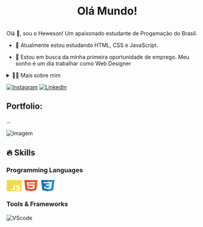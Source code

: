 <!--título-->
<div id="user-content-toc">
  <ul align="center">
    <summary><h1 style="display: inline-block">Olá Mundo!</h1></summary>
</div>

<!-- Presentation -->
<p>
Olá 👋, sou o Heweson! Um apaixonado estudante de Progamação do Brasil.

- 🌱 Atualmente estou estudando HTML, CSS e JavaScript. 
  
- 🔭 Estou em busca da minha primeira oportunidade de emprego. Meu sonho é um dia trabalhar como Web Designer
</p>


<!-- Menu suspenso -->
<details>
  <summary>👨‍💻 Mais sobre mim</summary>
  - 💬Tenho 27 anos, atualmente moro no Brasil. Ainda não tenho experiência na área de TI mas tenho algumas habilidades importantes como criatividade, comunicação, marketing, capacidade analítica, gestão de comunidades e mídias sociais.

  - ⚡Gosto de ler, seja um bom livro, mangá ou quadrinhos, além de assistir filmes, séries e jogar! Acredito que nossos interesses pessoais contribuem para uma percepção mais apurada das coisas e para a resolução de problemas. \o/
</details>

<!-- Links -->
[![Instagram](https://img.shields.io/badge/Instagram-E4405F?style=for-the-badge&logo=instagram&logoColor=white)](https://www.instagram.com/hewesonn/)
[![LinkedIn](https://img.shields.io/badge/LinkedIn-0077B5?style=for-the-badge&logo=linkedin&logoColor=white)](https://www.linkedin.com/in/heweson-thalys-803175269/)


<!-- Portfolio -->
## Portfolio:
...

<!-- GIF -->
<p align="left">
  <img align="center" src="https://github.com/VariableBee/VariableBee/assets/77739311/4e9f41af-6b57-49a7-b15a-74322e96b4d7" alt="Imagem">
</p>

## 🔥 Skills
<!-- Skills: Linguagens de Programação -->
  <div style="flex-basis: 48%;">
    <h3>Programming Languages</h3>
    <img align="center" alt="Js" height="30" width="40" src="https://raw.githubusercontent.com/devicons/devicon/master/icons/javascript/javascript-plain.svg">
    <img align="center" alt="HTML" height="30" width="40" src="https://raw.githubusercontent.com/devicons/devicon/master/icons/html5/html5-original.svg">
    <img align="center" alt="CSS" height="30" width="40" src="https://raw.githubusercontent.com/devicons/devicon/master/icons/css3/css3-original.svg">
  </div>
 
  <!-- Skills: Ferramentas e Estruturas -->
  <div style="flex-basis: 48%;">
    <h3>Tools & Frameworks</h3>
    <img align="center" alt="VScode" height="30" width="40" src="https://cdn.jsdelivr.net/gh/devicons/devicon/icons/vscode/vscode-original.svg">
  </div>
  
  
